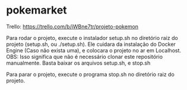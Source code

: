 # pokemarket

Trello: https://trello.com/b/iWBne7tr/projeto-pokemon

Para rodar o projeto, execute o instalador setup.sh no diretório raiz do projeto (setup.sh, ou ./setup.sh). Ele cuidara da instalação do Docker Engine (Caso não exista uma), e colocara o projeto no ar em Localhost. OBS: Isso significa que não é necessário clonar este repositório manualmente. Basta baixar os arquivos setup.sh, e stop.sh

Para parar o projeto, execute o programa stop.sh no diretório raiz do projeto.
